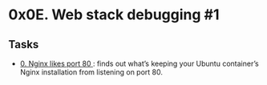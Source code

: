 # 0x0E. Web stack debugging #1

## Tasks
* [ 0. Nginx likes port 80 ](./0-nginx_likes_port_80): finds  out what’s keeping your Ubuntu container’s Nginx installation from listening on port 80.
